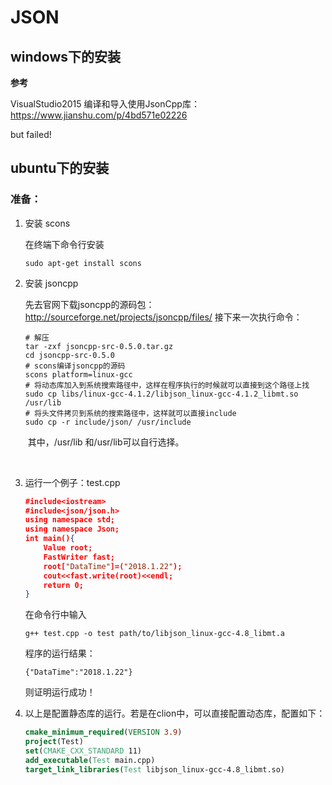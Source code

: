 # JSON

## windows下的安装

**参考**

VisualStudio2015 编译和导入使用JsonCpp库：https://www.jianshu.com/p/4bd571e02226

but failed!

## ubuntu下的安装

### 准备： 

1. 安装 scons 

   在终端下命令行安装

   ~~~shell
   sudo apt-get install scons 
   ~~~

2. 安装 jsoncpp 

   先去官网下载jsoncpp的源码包：http://sourceforge.net/projects/jsoncpp/files/ 
   接下来一次执行命令： 

   ~~~shell
   # 解压
   tar -zxf jsoncpp-src-0.5.0.tar.gz 
   cd jsoncpp-src-0.5.0 
   # scons编译jsoncpp的源码
   scons platform=linux-gcc 
   # 将动态库加入到系统搜索路径中，这样在程序执行的时候就可以直接到这个路径上找
   sudo cp libs/linux-gcc-4.1.2/libjson_linux-gcc-4.1.2_libmt.so /usr/lib 
   # 将头文件拷贝到系统的搜索路径中，这样就可以直接include
   sudo cp -r include/json/ /usr/include 
   ~~~

   ​
   其中，/usr/lib 和/usr/lib可以自行选择。

   ​

3. 运行一个例子：test.cpp

   ~~~json
   #include<iostream>
   #include<json/json.h>
   using namespace std;
   using namespace Json;
   int main(){
       Value root;
       FastWriter fast;
       root["DataTime"]=("2018.1.22");
       cout<<fast.write(root)<<endl;
       return 0;
   }
   ~~~

   在命令行中输入

   ~~~shell
   g++ test.cpp -o test path/to/libjson_linux-gcc-4.8_libmt.a
   ~~~

   程序的运行结果：

   ~~~shel
   {"DataTime":"2018.1.22"}
   ~~~

   则证明运行成功！

4. 以上是配置静态库的运行。若是在clion中，可以直接配置动态库，配置如下：

   ~~~cmake
   cmake_minimum_required(VERSION 3.9)
   project(Test)
   set(CMAKE_CXX_STANDARD 11)
   add_executable(Test main.cpp)
   target_link_libraries(Test libjson_linux-gcc-4.8_libmt.so)
   ~~~

   ​

   ​
